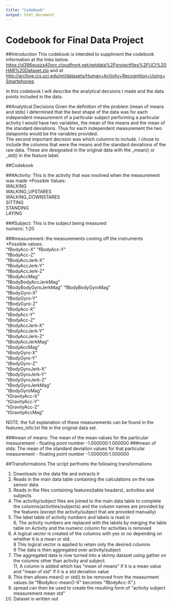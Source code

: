 ```yaml
---
title: "Codebook"
output: html_document
---
```




# Codebook for Final Data Project

##Introduction
This codebook is intended to suppliment the codebook information at the links below.
https://d396qusza40orc.cloudfront.net/getdata%2Fprojectfiles%2FUCI%20HAR%20Dataset.zip
and at http://archive.ics.uci.edu/ml/datasets/Human+Activity+Recognition+Using+Smartphones  

In this codebook I will describe the analytical decsions I made and the data points included in the data.


##Analytical Decisions
Given the definition of the problem (mean of means and stds) I determined that the best shape of the data was for each independent measurement of a particular subject performing a particular activity I would have two variables, the mean of the means and the mean of the standard deviations.  Thus for each independent measurement the two datapoints would be the variables provided.  
The second important decision was which columns to include.   I chose to include the columns that were the means and the standard deviations of the raw data.  These are designated in the original data with the _mean() or _std() in the feature label.

##Codebook

###Activity: This is the activity that was involved when the measurement was made
  *Possible Values:  
    WALKING  
    WALKING_UPSTARES  
    WALKING_DOWNSTARES  
    SITTING  
    STANDING  
    LAYING  

###Subject: This is the subject being measured  
  numeric: 1:20  
    
###measurement: the measurements coming off the instruments  
*Possible values:  
"fBodyAcc-X"
"fBodyAcc-Y"           
"fBodyAcc-Z"           
"fBodyAccJerk-X"       
"fBodyAccJerk-Y"       
"fBodyAccJerk-Z"       
"fBodyAccMag"         
"fBodyBodyAccJerkMag"  
"fBodyBodyGyroJerkMag" 
"fBodyBodyGyroMag"     
"fBodyGyro-X"          
"fBodyGyro-Y"          
"fBodyGyro-Z"          
"tBodyAcc-X"          
"tBodyAcc-Y"           
"tBodyAcc-Z"           
"tBodyAccJerk-X"       
"tBodyAccJerk-Y"       
"tBodyAccJerk-Z"       
"tBodyAccJerkMag"      
"tBodyAccMag"         
"tBodyGyro-X"          
"tBodyGyro-Y"          
"tBodyGyro-Z"          
"tBodyGyroJerk-X"      
"tBodyGyroJerk-Y"      
"tBodyGyroJerk-Z"      
"tBodyGyroJerkMag"    
"tBodyGyroMag"         
"tGravityAcc-X"        
"tGravityAcc-Y"        
"tGravityAcc-Z"        
"tGravityAccMag"      

NOTE: the full explanation of these measurements can be found in the features_info.txt file in the original data set. 

###mean of means: The mean of the mean values for the particular measurement - floating point number  -1.000000:1.000000
###mean of stds: The mean of the standard deviation values for that particular measurement - floating point number  -1.000000:1.000000 

##Transformations
The script perfroms the following transformations  
1. Downloads in the data file and extracts it  
2. Reads in the main data table containing the calculations on the raw sensor data  
3. Reads in the files containing features(table headers), activities and subjects.   
4. The activitiy/subject files are joined to the main data table to complete the columns(activities/subjects) and the column names are provided by the features (except the activity/subject that are provided manually)  
5. The label table of activity numbers and labels is read in  
6, The activity numbers are replaced with the labels by merging the lable table on Activity and the numeric column for activities is removed  
7.  A logical vector is created of the columns with yes or no depending on whether it is a mean or std.   
8   This logical vector is applied to retain only the desired columns  
9   The data is then aggregated over activity/subject  
10. The aggregated data is now turned into a skinny dataset using gather on the columns other than activity and subject.  
11,  A column is added which has "mean of means" if it is a mean value and "mean of std" if it is a std deviation value  
12.  This then allows mean() or std() to be removed from the measurment values (ie "fBodyAcc-mean()-X" becomes "fBodyAcc-X".)  
13.  spread can then be used to create the resulting form  of "activity subject measurement mean std"  
14.  Dataset is written out

